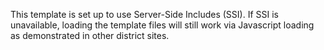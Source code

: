 This template is set up to use Server-Side Includes (SSI).
If SSI is unavailable, loading the template files will still work via Javascript loading as demonstrated in other district sites.
